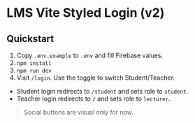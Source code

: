 # LMS Vite Styled Login (v2)

## Quickstart
1. Copy `.env.example` to `.env` and fill Firebase values.
2. `npm install`
3. `npm run dev`
4. Visit `/login`. Use the toggle to switch Student/Teacher.

- Student login redirects to `/student` and sets role to `student`.
- Teacher login redirects to `/` and sets role to `lecturer`.

> Social buttons are visual only for now.
